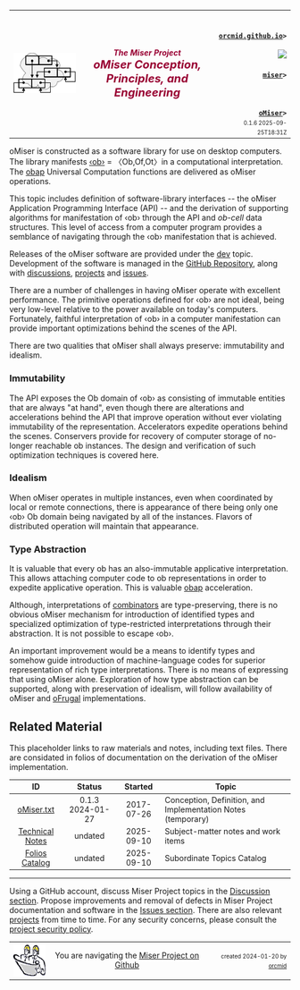 <!-- index.md 0.1.6                 UTF-8                         2025-09-25
     ----1----|----2----|----3----|----4----|----5----|----6----|----7----|--*
     source <https://github.com/orcmid/miser/blob/master/docs/obap/index.md>
     publication <https://orcmid.github.io/miser/obap/>
     -->

<table border="0" width="100%">
  <tr>
    <td width="25%" align="left" height="6">
       <a href="../" title="The Miser Project on GitHub">
       <img src="../images/misertheory-logo.png" /></a>
    </td>
       <td width="48%" height="6"><p align="center"><font color="#990033"><strong>
    <i>The Miser Project</i><br />
    <i><big><big>oMiser Conception, Principles, and Engineering</big></big></i></strong></font></p>
    </td>
    <td width="27%" height="6" valign="middle" align="right">
      <b><code>
      <a href="../../" target="_top">orcmid.github.io</a>&gt;
      </code></b>
      <br />
      <a href="https://clustrmaps.com/site/1bw9w" title="Visit tracker">
            <img src="//www.clustrmaps.com/map_v2.png?d=3-2eQV4fOuelVHp_YtztZ0hl9Uj4ei9zLKw_nRgCgyM&cl=ffffff" />
      </a>
      <br />
      <b><code>
      <a href="../" target="_top">miser</a>&gt;
      </code></b>
      <br /><br />
      <b><code>
      <a href="./" target="_top">oMiser</a>&gt;</code></b>
      <br />
      <small><small>
        0.1.6 2025-09-25T18:31Z<!-- MAINTAIN THIS MANUALLY -->
      </small></small>
      </td>
  </tr>
</table>

oMiser is constructed as a software library for use on desktop computers. The
library manifests [‹ob›](../ob) = 〈Ob,Of,Ot〉in a computational
interpretation.  The [obap](../obap) Universal Computation functions are
delivered as oMiser operations.

This topic includes definition of software-library interfaces -- the oMiser
Application Programming Interface (API) -- and the derivation of supporting
algorithms for manifestation of ‹ob› through the API and *ob-cell* data
structures. This level of access
from a computer program provides a semblance of navigating through the
‹ob› manifestation that is achieved.

Releases of the oMiser software are provided
under the [dev](../dev) topic.  Development of the software is managed in the
[GitHub Repository](https://github.com/orcmid/miser/tree/master/dev), along
with [discussions](https://github.com/orcmid/miser/discussions),
[projects](https://github.com/orcmid/miser/projects?type=classic) and
[issues](https://github.com/orcmid/miser/issues).

There are a number of challenges in having oMiser operate with excellent
performance.  The primitive operations defined for ‹ob› are not ideal, being
very low-level relative to the power available on today's computers.
Fortunately, faithful interpretation of ‹ob› in a computer manifestation
can provide important optimizations behind the scenes of the API.

There are two qualities that oMiser shall always preserve: immutability and
idealism.

### Immutability

The API exposes the Ob domain of ‹ob› as consisting of immutable entities
that are always "at hand", even though there are alterations and accelerations
behind the API that improve operation without ever violating immutability of
the representation. Accelerators expedite operations behind the scenes.
Conservers provide for recovery of computer storage of no-longer reachable ob
instances.  The design and verification of such optimization techniques is
covered here.

### Idealism

When oMiser operates in multiple instances, even when coordinated by local
or remote connections, there is appearance of there being only one ‹ob› Ob
domain being navigated by all of the instances.  Flavors of distributed
operation will maintain that appearance.

### Type Abstraction

It is valuable that every ob has an also-immutable applicative interpretation.
This allows attaching computer code to ob representations in order to expedite
applicative operation. This is valuable [obap](../obap) acceleration.

Although, interpretations of [combinators](../obreps/combinators.txt) are
type-preserving, there is no obvious oMiser mechanism for introduction of
identified types and specialized optimization of type-restricted
interpretations through their abstraction.  It is not possible to escape ‹ob›.

An important improvement would be a means to identify types and somehow guide
introduction of machine-language codes for superior representation of rich
type interpretations.  There is no means of expressing that using oMiser
alone.  Exploration of how type abstraction can be supported, along with
preservation of idealism, will follow availability of oMiser and
[oFrugal](../oFrugal) implementations.

## Related Material

This placeholder links to raw materials and notes, including text files.
There are considated in folios of documentation on the derivation of the
oMiser implementation.

| **ID**                          | **Status**       | **Started** | **Topic** |
|   :-:                           |   :-:            |  :-:        |  ---  |
| [oMiser.txt](oMiser.txt) | 0.1.3 2024-01-27 | 2017-07-26  | Conception, Definition, and Implementation Notes (temporary)|
| [Technical Notes](m000000.htm)  | undated          | 2025-09-10  | Subject-matter notes and work items |
| [Folios Catalog](m000001.htm)  | undated          | 2025-09-10  | Subordinate Topics Catalog|

----

Using a GitHub account, discuss Miser Project topics in the
[Discussion section](https://github.com/orcmid/miser/discussions).  Propose
improvements and removal of defects in Miser Project documentation and
software in the [Issues section](https://github.com/orcmid/miser/issues).
There are also relevant
[projects](https://github.com/orcmid/miser/projects?query=is%3Aopen)
from time to time.  For any security concerns, please consult the
[project security policy](https://github.com/orcmid/miser/security).

<table border="0" cellspacing="3" width="100%">
  <tr>
    <td width="14%">
	<a href="index.htm" target="_top">
       <img border="0" src="../images/hardhat-thumb.gif" alt="Hard Hat Area"
            align="left" width="80" height="57">
       </a>
    </td>
    <td width="54%" valign="middle" align="center">
      You are navigating the <a href="../">Miser Project on Github</a></td>
    <td width="30%">
      <p align="right"><font size="-2">created 2024-01-20 by
         <a target="_top" href="../../orcmid">orcmid</a> </font></p>
    </td>
  </tr>
</table>
<!--

  0.1.6  2025-09-25T18:31Z Employ ob-cell in some touch-ups
  0.1.5  2025-09-19T21:34Z link to ‹ob›, reflect obtheory 1.4.5
  0.1.4  2025-09-19T15:42Z Word-smithing
  0.1.3  2025-09-19T00:55Z Repair context block
  0.1.2  2025-09-18T23:46Z Link corrections and formatting touch-ups
  0.1.1  2025-09-14T16:30Z Remove construction, touch-up subject-matter links
  0.1.0  2025-09-14T16:20Z Dump sxhash, add folio substructure
  0.0.6  2025-09-03T22:38Z Touch ups, add sxhash
  0.0.5  2025-07-10T22:14Z Conform top/bottom material to 0.1.2 hybridForm
  0.0.4  2024-01-23T17:56Z Expand the overview
  0.0.3  2024-01-22T20:30Z Remove the unreasonable from the synopsis
  0.0.2  2024-01-22T18:55Z Add synopsis of key topics
  0.0.1  2024-01-22T17:36Z Touch-up oMiser.txt entry
  0.0.0  2024-01-20T20:47Z Initial Placeholder

               *** end of miser/docs/oMiser/index.md ***                  -->
